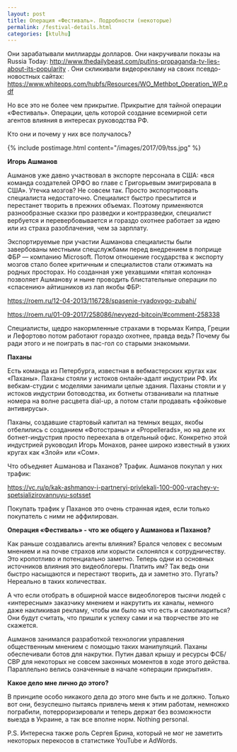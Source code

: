 ```yaml
---
layout: post
title: Операция «Фестиваль». Подробности (некоторые)
permalink: /festival-details.html
categories: [ktulhu]
---
```


Они зарабатывали миллиарды долларов. Они накручивали показы на Russia Today: http://www.thedailybeast.com/putins-propaganda-tv-lies-about-its-popularity . Они скликивали видеорекламу на своих псевдо-новостных сайтах: https://www.whiteops.com/hubfs/Resources/WO_Methbot_Operation_WP.pdf

Но все это не более чем прикрытие. Прикрытие для тайной операции «Фестиваль». Операции, цель которой создание всемирной сети агентов влияния в интересах руководства РФ.

Кто они и почему у них все получалось?

{% include postimage.html content="/images/2017/09/tss.jpg" %}

**Игорь Ашманов**

Ашманов уже давно участвовал в экспорте персонала в США: «вся команда создателей ОРФО во главе с Григорьевым эмигрировала в США». Утечка мозгов? Не совсем так. Просто экспортировать специалиста недостаточно. Специалист быстро пресытится и перестанет творить в прежних объемах. Поэтому применяются разнообразные сказки про разведки и контрразведки, специалист вербуется и перевербовывается и гораздо охотнее работает за идею или из страха разоблачения, чем за зарплату.

Экспортируемые при участии Ашманова специалисты были завербованы местными спецслужбами перед внедрением в поприще ФБР — компанию Microsoft. Потом отношение государства к экспорту мозгов стало более критичным и специалистов стали отжимать на родных просторах. Но созданная уже уехавшими «пятая колонна» позволяет Ашманову и ныне проводить блистательные операции по «спасению» айтишников из лап якобы ФБР:

https://roem.ru/12-04-2013/116728/spasenie-ryadovogo-zubahi/

https://roem.ru/01-09-2017/258086/nevyezd-bitcoin/#comment-258338

Специалисты, щедро накормленные страхами в тюрьмах Кипра, Греции и Лефортово потом работают гораздо охотнее, правда ведь? Почему бы ради этого и не поиграть в пас-гол со старыми знакомыми.

**Паханы**

Есть команда из Петербурга, известная в вебмастерских кругах как «Паханы». Паханы стояли у истоков онлайн-адалт индустрии РФ. Их вебкам-студии с моделями занимали целые здания. Паханы стояли и у истоков индустрии ботоводства, их ботнеты отзванивали на платные номера на волне расцвета dial-up, а потом стали продавать «фэйковые антивирусы». 

Паханы, создавшие стартовый капитал на темных вещах, якобы отбелились с созданием «Фотостраны» и «Propellerads», но на деле их ботнет-индустрия просто переехала в отдельный офис. Конкретно этой индустрией руководил Игорь Монахов, ранее широко известный в узких кругах как «Злой» или «Сом».

Что объедняет Ашманова и Паханов? Трафик. Ашманов покупал у них трафик:

https://vc.ru/p/kak-ashmanov-i-partneryi-privlekali-100-000-vrachey-v-spetsializirovannuyu-sotsset

Покупать трафик у Паханов это очень странная идея, если только покупатель с ними не аффилирован.

**Операция «Фестиваль» - что же общего у Ашманова и Паханов?**

Как раньше создавались агенты влияния? Брался человек с весомым мнением и на почве страхов или корысти склонялся к сотрудничеству. Это кропотливо и потенциально заметно. Теперь одни из основных источников влияния это видеоблогеры. Платить им? Так ведь они быстро насыщаются и перестают творить, да и заметно это. Пугать? Нереально в таких количествах.

А что если отобрать в обширной массе видеоблогеров тысячи людей с «интересным» заказчику мнением и накрутить их каналы, немного даже накликивая рекламу, чтобы им было на что есть и самопиариться? Они будут считать, что пришли к успеху сами и на творчестве это не скажется.

Ашманов занимался разработкой технологии управления общественным мнением с помощью таких манипуляций. Паханы обеспечивали ботов для накрутки. Путин давал крышу и ресурсы ФСБ/СВР для некоторых не совсем законных моментов в ходе этого действа. Параллельно велись означенные в начале «операции прикрытия».

**Какое дело мне лично до этого?**

В принципе особо никакого дела до этого мне быть и не должно. Только вот они, безуспешно пытаясь привлечь меня к этим работам, немножко пограбили, потерроризировали и теперь держат без возможности выезда в Украине, а так все вполне норм. Nothing personal.

P.S. Интересна также роль Сергея Брина, который не мог не заметить некоторых перекосов в статистике YouTube и AdWords.
